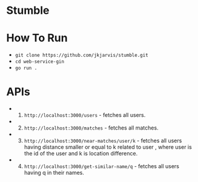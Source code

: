 # Stumble

# How To Run
* `git clone https://github.com/jkjarvis/stumble.git`
* `cd web-service-gin`
* `go run .`

# APIs

* 1. `http://localhost:3000/users` - fetches all users.
* 2. `http://localhost:3000/matches` - fetches all matches.
* 3. `http://localhost:3000/near-matches/user/k` - fetches all users having distance smaller or equal to k related to user , where user is the id of the user and k is location difference.
* 4. `http://localhost:3000/get-similar-name/q` - fetches all users having q in their names.
